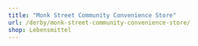 ```yaml
---
title: "Monk Street Community Convenience Store"
url: /derby/monk-street-community-convenience-store/
shop: Lebensmittel
---
```

